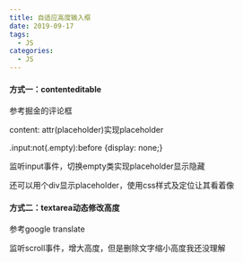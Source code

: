 ```yaml
---
title: 自适应高度输入框
date: 2019-09-17
tags:
  - JS
categories:
  - JS
---
```


#### 方式一：contenteditable

参考掘金的评论框

content: attr(placeholder)实现placeholder

.input:not(.empty):before {display: none;} 

监听input事件，切换empty类实现placeholder显示隐藏

还可以用个div显示placeholder，使用css样式及定位让其看着像

#### 方式二：textarea动态修改高度

参考google translate

监听scroll事件，增大高度，但是删除文字缩小高度我还没理解